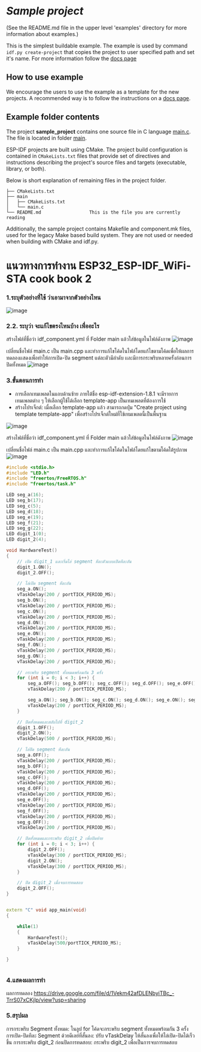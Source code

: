 # _Sample project_

(See the README.md file in the upper level 'examples' directory for more information about examples.)

This is the simplest buildable example. The example is used by command `idf.py create-project`
that copies the project to user specified path and set it's name. For more information follow the [docs page](https://docs.espressif.com/projects/esp-idf/en/latest/api-guides/build-system.html#start-a-new-project)



## How to use example
We encourage the users to use the example as a template for the new projects.
A recommended way is to follow the instructions on a [docs page](https://docs.espressif.com/projects/esp-idf/en/latest/api-guides/build-system.html#start-a-new-project).

## Example folder contents

The project **sample_project** contains one source file in C language [main.c](main/main.c). The file is located in folder [main](main).

ESP-IDF projects are built using CMake. The project build configuration is contained in `CMakeLists.txt`
files that provide set of directives and instructions describing the project's source files and targets
(executable, library, or both). 

Below is short explanation of remaining files in the project folder.

```
├── CMakeLists.txt
├── main
│   ├── CMakeLists.txt
│   └── main.c
└── README.md                  This is the file you are currently reading
```
Additionally, the sample project contains Makefile and component.mk files, used for the legacy Make based build system. 
They are not used or needed when building with CMake and idf.py.

# แนวทางการทำงาน ESP32_ESP-IDF_WiFi-STA cook book 2
### 1.ระบุตัวอย่างที่ใช้ ว่าเอามาจากตัวอย่างไหน
 ![image](https://github.com/user-attachments/assets/3fe42a91-f4c6-4e0b-acb1-eb19f0c37037)
### 2.2. ระบุว่า จะแก้ไขตรงไหนบ้าง เพื่ออะไร
สร้างไฟล์ที่ชื่อว่า idf_component.yml ที่ Folder main แล้วใส่ข้อมูลในไฟล์ดังภาพ
![image](https://github.com/user-attachments/assets/05013342-a471-46c7-a2fa-a183eb171edb)


เปลี่ยนชื่อไฟล์ main.c เป็น main.cpp และทำการแก้ไขโค้ดในไฟล์โดยแก้ไขตามโค้ดเพื่อให้ผลการทดลองเเสดงเพื่อทำให้การเปิด-ปิด segment
แต่ละตัวมีลำดับ เเละมีการกระพริบหลายครั้งก่อนการปิดทั้งหมด 
 ![image](https://github.com/user-attachments/assets/c35fad47-6c7b-4e80-9de2-e16688bca33f)


### 3.ขั้นตอนการทำ

- การเลือกเทมเพลตในแถบด้านซ้าย ภายใต้ชื่อ esp-idf-extension-1.8.1 จะมีรายการเทมเพลตต่าง ๆ ให้เลือกผู้ใช้ได้เลือก template-app เป็นเทมเพลตที่ต้องการใช้
- สร้างโปรเจ็กต์: เมื่อเลือก template-app แล้ว สามารถกดปุ่ม "Create project using template template-app" เพื่อสร้างโปรเจ็กต์ใหม่ที่ใช้เทมเพลตนี้เป็นพื้นฐาน

![image](https://github.com/user-attachments/assets/c95edcab-16bb-4b6c-9f01-cf066d655881)

สร้างไฟล์ที่ชื่อว่า idf_component.yml ที่ Folder main แล้วใส่ข้อมูลในไฟล์ดังภาพ
![image](https://github.com/user-attachments/assets/05013342-a471-46c7-a2fa-a183eb171edb)


เปลี่ยนชื่อไฟล์ main.c เป็น main.cpp และทำการแก้ไขโค้ดในไฟล์โดยแก้ไขตามโค้ดใต้รูปภาพ  
 ![image](https://github.com/user-attachments/assets/c35fad47-6c7b-4e80-9de2-e16688bca33f)


```cpp 
#include <stdio.h>
#include "LED.h"
#include "freertos/FreeRTOS.h"
#include "freertos/task.h"

LED seg_a(16);
LED seg_b(17);
LED seg_c(5);
LED seg_d(18);
LED seg_e(19);
LED seg_f(21);
LED seg_g(22);
LED digit_1(0);
LED digit_2(4);

void HardwareTest()
{
    // เปิด digit_1 และเริ่มไล่ segment ทีละตัวแบบเปิดทีละอัน
    digit_1.ON();
    digit_2.OFF();

    // ไล่เปิด segment ทีละอัน
    seg_a.ON();
    vTaskDelay(200 / portTICK_PERIOD_MS);
    seg_b.ON();
    vTaskDelay(200 / portTICK_PERIOD_MS);
    seg_c.ON();
    vTaskDelay(200 / portTICK_PERIOD_MS);
    seg_d.ON();
    vTaskDelay(200 / portTICK_PERIOD_MS);
    seg_e.ON();
    vTaskDelay(200 / portTICK_PERIOD_MS);
    seg_f.ON();
    vTaskDelay(200 / portTICK_PERIOD_MS);
    seg_g.ON();
    vTaskDelay(200 / portTICK_PERIOD_MS);

    // กระพริบ segment ทั้งหมดพร้อมกัน 3 ครั้ง
    for (int i = 0; i < 3; i++) {
        seg_a.OFF(); seg_b.OFF(); seg_c.OFF(); seg_d.OFF(); seg_e.OFF(); seg_f.OFF(); seg_g.OFF();
        vTaskDelay(200 / portTICK_PERIOD_MS);

        seg_a.ON(); seg_b.ON(); seg_c.ON(); seg_d.ON(); seg_e.ON(); seg_f.ON(); seg_g.ON();
        vTaskDelay(200 / portTICK_PERIOD_MS);
    }

    // ปิดทั้งหมดและสลับไปที่ digit_2
    digit_1.OFF();
    digit_2.ON();
    vTaskDelay(500 / portTICK_PERIOD_MS);

    // ไล่ปิด segment ทีละอัน
    seg_a.OFF();
    vTaskDelay(200 / portTICK_PERIOD_MS);
    seg_b.OFF();
    vTaskDelay(200 / portTICK_PERIOD_MS);
    seg_c.OFF();
    vTaskDelay(200 / portTICK_PERIOD_MS);
    seg_d.OFF();
    vTaskDelay(200 / portTICK_PERIOD_MS);
    seg_e.OFF();
    vTaskDelay(200 / portTICK_PERIOD_MS);
    seg_f.OFF();
    vTaskDelay(200 / portTICK_PERIOD_MS);
    seg_g.OFF();
    vTaskDelay(200 / portTICK_PERIOD_MS);

    // ปิดทั้งหมดและกระพริบ digit_2 เพื่อปิดท้าย
    for (int i = 0; i < 3; i++) {
        digit_2.OFF();
        vTaskDelay(300 / portTICK_PERIOD_MS);
        digit_2.ON();
        vTaskDelay(300 / portTICK_PERIOD_MS);
    }

    // ปิด digit_2 เมื่อจบการทดสอบ
    digit_2.OFF();
}


extern "C" void app_main(void)
{

    while(1)
    {
        HardwareTest();
        vTaskDelay(500/portTICK_PERIOD_MS);
    } 

}



```
### 4.แสดงผลการทำ
ผลการทดลอง 
https://drive.google.com/file/d/1Vekm42afDLENbyiTBc_-TrrS07xCKjlp/view?usp=sharing


### 5.สรุปผล
การกระพริบ Segment ทั้งหมด: ในลูป for โค้ดจะกระพริบ segment ทั้งหมดพร้อมกัน 3 ครั้ง 
การเปิด-ปิดทีละ Segment ด้วยดีเลย์ที่สั้นลง: ปรับ vTaskDelay ให้สั้นลงเพื่อให้ไล่เปิด-ปิดได้เร็วขึ้น 
การกระพริบ digit_2 ก่อนปิดการทดสอบ: กระพริบ digit_2 เพื่อเป็นการจบการทดสอบ


